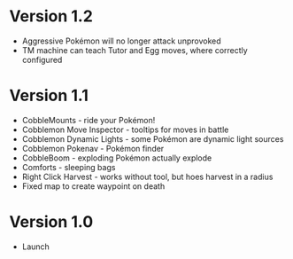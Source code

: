 # Version 1.2
- Aggressive Pokémon will no longer attack unprovoked
- TM machine can teach Tutor and Egg moves, where correctly configured

# Version 1.1
- CobbleMounts - ride your Pokémon!
- Cobblemon Move Inspector - tooltips for moves in battle
- Cobblemon Dynamic Lights - some Pokémon are dynamic light sources
- Cobblemon Pokenav - Pokémon finder
- CobbleBoom - exploding Pokémon actually explode
- Comforts - sleeping bags
- Right Click Harvest - works without tool, but hoes harvest in a radius
- Fixed map to create waypoint on death

# Version 1.0
- Launch
